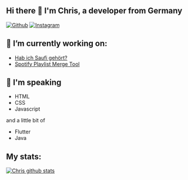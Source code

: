 ## Hi there 👋 I'm Chris, a developer from Germany

[![Github](https://img.shields.io/badge/-Github-000?style=flat&logo=Github&logoColor=white)](https://github.com/chrisWolter)
[![Instagram](https://img.shields.io/badge/-Instagram-c13584?style=flat&labelColor=c13584&logo=instagram&logoColor=white)](https://www.instagram.com/_chriswolter/)

## 🔭 I’m currently working on:
* [Hab ich Saufi gehört?](https://github.com/chrisWolter/saufi-website)
* [Spotify Playlist Merge Tool](https://github.com/chrisWolter/spotify-playlist-sync)

## 💬 I'm speaking
* HTML
* CSS
* Javascript

and a little bit of
* Flutter
* Java

## My stats:
[![Chris github stats](https://github-readme-stats.vercel.app/api?username=chrisWolter)](https://github.com/anuraghazra/github-readme-stats)
<!--
**chrisWolter/chrisWolter** is a ✨ _special_ ✨ repository because its `README.md` (this file) appears on your GitHub profile.

Here are some ideas to get you started:

- 🔭 I’m currently working on ...
- 🌱 I’m currently learning ...
- 👯 I’m looking to collaborate on ...
- 🤔 I’m looking for help with ...
- 💬 Ask me about ...
- 📫 How to reach me: ...
- 😄 Pronouns: ...
- ⚡ Fun fact: ...
-->
